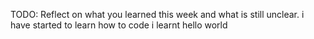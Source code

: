 TODO: Reflect on what you learned this week and what is still unclear.
i have started to learn how to code
i learnt hello world 